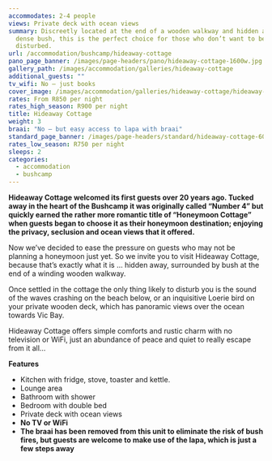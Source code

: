 ```yaml
---
accommodates: 2-4 people
views: Private deck with ocean views
summary: Discreetly located at the end of a wooden walkway and hidden amongst
  dense bush, this is the perfect choice for those who don’t want to be
  disturbed.
url: /accommodation/bushcamp/hideaway-cottage
pano_page_banner: /images/page-headers/pano/hideaway-cottage-1600w.jpg
gallery_path: /images/accommodation/galleries/hideaway-cottage
additional_guests: ""
tv_wifi: No – just books
cover_image: /images/accommodation/galleries/hideaway-cottage/hideaway-cottage-03-480w.jpg
rates: From R850 per night
rates_high_season: R900 per night
title: Hideaway Cottage
weight: 3
braai: "No – but easy access to lapa with braai"
standard_page_banner: /images/page-headers/standard/hideaway-cottage-600w.jpg
rates_low_season: R750 per night
sleeps: 2
categories:
  - accommodation
  - bushcamp
---
```

**Hideaway Cottage welcomed its first guests over 20 years ago. Tucked away in the heart of the Bushcamp it was originally called “Number 4” but quickly earned the rather more romantic title of “Honeymoon Cottage” when guests began to choose it as their honeymoon destination; enjoying the privacy, seclusion and ocean views that it offered.**

Now we’ve decided to ease the pressure on guests who may not be planning a honeymoon just yet. So we invite you to visit Hideaway Cottage, because that’s exactly what it is … hidden away, surrounded by bush at the end of a winding wooden walkway. 

Once settled in the cottage the only thing likely to disturb you is the sound of the waves crashing on the beach below, or an inquisitive Loerie bird on your private wooden deck, which has panoramic views over the ocean towards Vic Bay.

Hideaway Cottage offers simple comforts and rustic charm with no television or WiFi, just an abundance of peace and quiet to really escape from it all…

**Features**

* Kitchen with fridge, stove, toaster and kettle.
* Lounge area
* Bathroom with shower
* Bedroom with double bed
* Private deck with ocean views
* **No TV or WiFi**
* **The braai has been removed from this unit to eliminate the risk of bush fires, but guests are welcome to make use of the lapa, which is just a few steps away**